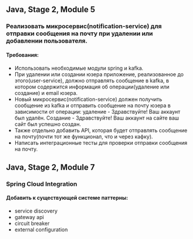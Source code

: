 
## Java, Stage 2, Module 5

### Реализовать микросервис(notification-service) для отправки сообщения на почту при удалении или добавлении пользователя.

#### Требования:

- Использовать необходимые модули spring и kafka.
- При удалении или создании юзера приложение, реализованное до этого(user-service), должно отправлять сообщение в kafka, в котором содержится информация об операции(удаление или создание) и email юзера.
- Новый микросервис(notification-service) должен получить сообщение из kafka и отправить сообщение на почту юзера в зависимости от операции: удаление - Здравствуйте! Ваш аккаунт был удалён. Создание - Здравствуйте! Ваш аккаунт на сайте ваш сайт был успешно создан.
- Также отдельно добавить API, которая будет отправлять сообщение на почту(почти тот же функционал, что и через кафку).
- Написать интеграционные тесты для проверки отправки сообщения на почту.

## Java, Stage 2, Module 7

### Spring Cloud Integration

#### Добавить к существующей системе паттерны:

- service discovery
- gateway api
- circuit breaker
- external configuration